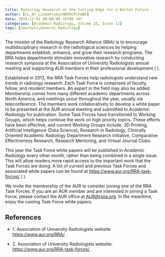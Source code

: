 ```yaml
---
title: Radiology Research at the Cutting Edge for a Better Future
author: [CL_AT_LindaProbynMDFRCPCFABR]
date: 2018-11-01 00:00:00 +0700 +07
categories: [Academic Radiology, Volume 25, Issue 11]
tags: [Journals,General Radiology]
---
```

The mission of the Radiology Research Alliance (RRA) is to encourage multidisciplinary research in the radiological sciences by helping departments establish, enhance, and grow their research programs. The RRA helps departments stimulate innovative research by conducting research symposia at the Association of University Radiologists annual meeting and supporting AUR members in their professional development ( ).

Established in 2013, the RRA Task Forces help radiologists understand new trends in radiology research. Each Task Force is comprised of faculty, fellow, and resident members. An expert in the field may also be added. Membership comes from many different academic departments across North America, and meetings occur throughout the year, usually via teleconference. The members work collaboratively to develop a white paper to be presented at the AUR annual meeting and submitted to _Academic Radiology_ for publication. Some Task Forces have transitioned to Working Groups, which helps continue the work on high priority topics. These efforts have been effective, and current Working Groups include: 3D Printing, Artificial Intelligence (Data Science), Research in Radiology, Clinically Oriented Academic Radiology Department Research Initiative, Comparative Effectiveness Research, Research Mentoring, and Virtual Journal Clubs.

This year the Task Force white papers will be published in _Academic Radiology_ every other month, rather than being combined in a single issue. This will allow readers more rapid access to the important work that the Task Forces are doing. A list of current and previous Task Forces and associated white papers can be found at  https://www.aur.org/RRA-task-forces/ ( ).

We invite the membership of the AUR to consider joining one of the RRA Task Forces. If you are an AUR member and are interested in joining a Task Force, please contact the AUR office at AUR@rsna.org. In the meantime, enjoy the coming Task Force white papers.

## References

- 1\.  Association of University Radiologists website:  https://www.aur.org/RRA/  .


- 2\.  Association of University Radiologists website:  https://www.aur.org/RRA-task-forces/  .